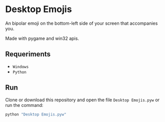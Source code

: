# Desktop Emojis

An bipolar emoji on the bottom-left side of your screen that accompanies you.

Made with pygame and win32 apis.

## Requeriments

- ```Windows```
- ```Python```

## Run

Clone or download this repository and open the file ```Desktop Emojis.pyw``` or run the command:

```bash
python "Desktop Emojis.pyw"
```